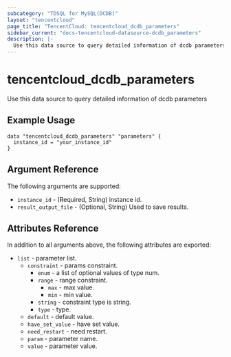 ```yaml
---
subcategory: "TDSQL for MySQL(DCDB)"
layout: "tencentcloud"
page_title: "TencentCloud: tencentcloud_dcdb_parameters"
sidebar_current: "docs-tencentcloud-datasource-dcdb_parameters"
description: |-
  Use this data source to query detailed information of dcdb parameters
---
```


# tencentcloud_dcdb_parameters

Use this data source to query detailed information of dcdb parameters

## Example Usage

```hcl
data "tencentcloud_dcdb_parameters" "parameters" {
  instance_id = "your_instance_id"
}
```

## Argument Reference

The following arguments are supported:

* `instance_id` - (Required, String) instance id.
* `result_output_file` - (Optional, String) Used to save results.

## Attributes Reference

In addition to all arguments above, the following attributes are exported:

* `list` - parameter list.
  * `constraint` - params constraint.
    * `enum` - a list of optional values of type num.
    * `range` - range constraint.
      * `max` - max value.
      * `min` - min value.
    * `string` - constraint type is string.
    * `type` - type.
  * `default` - default value.
  * `have_set_value` - have set value.
  * `need_restart` - need restart.
  * `param` - parameter name.
  * `value` - parameter value.


